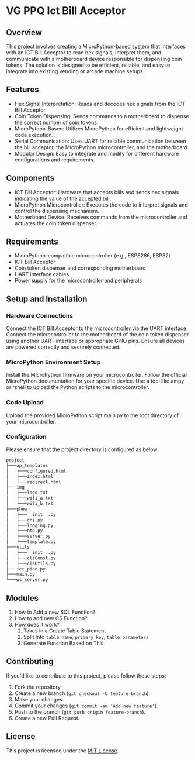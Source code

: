 
# VG PPQ Ict Bill Acceptor

## Overview

This project involves creating a MicroPython-based system that interfaces with an ICT Bill Acceptor to read hex signals, interpret them, and communicate with a motherboard device responsible for dispensing coin tokens. The solution is designed to be efficient, reliable, and easy to integrate into existing vending or arcade machine setups.

## Features

* Hex Signal Interpretation: Reads and decodes hex signals from the ICT Bill Acceptor.
* Coin Token Dispensing: Sends commands to a motherboard to dispense the correct number of coin tokens.
* MicroPython-Based: Utilizes MicroPython for efficient and lightweight code execution.
* Serial Communication: Uses UART for reliable communication between the bill acceptor, the MicroPython microcontroller, and the motherboard.
* Modular Design: Easy to integrate and modify for different hardware configurations and requirements.

## Components

* ICT Bill Acceptor: Hardware that accepts bills and sends hex signals indicating the value of the accepted bill.
* MicroPython Microcontroller: Executes the code to interpret signals and control the dispensing mechanism.
* Motherboard Device: Receives commands from the microcontroller and actuates the coin token dispenser.

## Requirements

* MicroPython-compatible microcontroller (e.g., ESP8266, ESP32)
* ICT Bill Acceptor
* Coin token dispenser and corresponding motherboard
* UART interface cables
* Power supply for the microcontroller and peripherals

## Setup and Installation

### Hardware Connections

Connect the ICT Bill Acceptor to the microcontroller via the UART interface.
Connect the microcontroller to the motherboard of the coin token dispenser using another UART interface or appropriate GPIO pins.
Ensure all devices are powered correctly and securely connected.

### MicroPython Environment Setup

Install the MicroPython firmware on your microcontroller. Follow the official MicroPython documentation for your specific device.
Use a tool like ampy or rshell to upload the Python scripts to the microcontroller.

### Code Upload

Upload the provided MicroPython script main.py to the root directory of your microcontroller.

### Configuration

Please ensure that the project directory is configured as below

```markdown
project
├───ap_templates
│   ├───configured.html
│   ├───index.html
│   └───redirect.html
├───img
│   ├───logo.txt
│   ├───wifi_a.txt
│   └───wifi_b.txt
├───phew
│   ├───__init__.py
│   ├───dns.py
│   ├───logging.py
│   ├───ntp.py
│   ├───server.py
│   └───template.py
├───utils
│   ├───__init__.py
│   ├───clsConst.py
│   └───clsUtils.py
├───ict_pico.py
├───main.py
└───ws_server.py
```

## Modules

1. How to Add a new SQL Function?
2. How to add new CS Function?
3. How does it work?
   1. Takes in a Create Table Statement
   2. Split Into `table name`, `primary key`, `table parameters`
   3. Generate Function Based on This

## Contributing

If you'd like to contribute to this project, please follow these steps:

1. Fork the repository.
2. Create a new branch (`git checkout -b feature-branch`).
3. Make your changes.
4. Commit your changes (`git commit -am 'Add new feature'`).
5. Push to the branch (`git push origin feature-branch`).
6. Create a new Pull Request.

## License

This project is licensed under the [MIT License](./MIT-LICENSE.txt).
